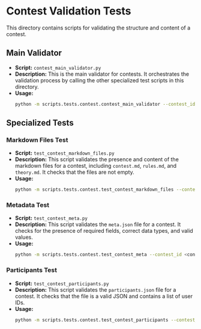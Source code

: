 # Contest Validation Tests

This directory contains scripts for validating the structure and content of a contest.

## Main Validator

-   **Script:** `contest_main_validator.py`
-   **Description:** This is the main validator for contests. It orchestrates the validation process by calling the other specialized test scripts in this directory.
-   **Usage:**
    ```bash
    python -m scripts.tests.contest.contest_main_validator --contest_id <contest_id>
    ```

## Specialized Tests

### Markdown Files Test

-   **Script:** `test_contest_markdown_files.py`
-   **Description:** This script validates the presence and content of the markdown files for a contest, including `contest.md`, `rules.md`, and `theory.md`. It checks that the files are not empty.
-   **Usage:**
    ```bash
    python -m scripts.tests.contest.test_contest_markdown_files --contest_id <contest_id>
    ```

### Metadata Test

-   **Script:** `test_contest_meta.py`
-   **Description:** This script validates the `meta.json` file for a contest. It checks for the presence of required fields, correct data types, and valid values.
-   **Usage:**
    ```bash
    python -m scripts.tests.contest.test_contest_meta --contest_id <contest_id>
    ```

### Participants Test

-   **Script:** `test_contest_participants.py`
-   **Description:** This script validates the `participants.json` file for a contest. It checks that the file is a valid JSON and contains a list of user IDs.
-   **Usage:**
    ```bash
    python -m scripts.tests.contest.test_contest_participants --contest_id <contest_id>
    ```
